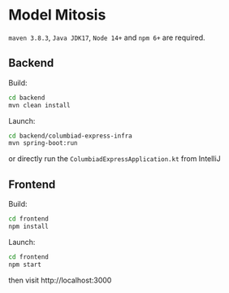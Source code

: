 # Model Mitosis

`maven 3.8.3`, `Java JDK17`, `Node 14+` and `npm 6+` are required.

## Backend

Build:
```bash
cd backend
mvn clean install
```

Launch:
```bash
cd backend/columbiad-express-infra
mvn spring-boot:run
```
or directly run the `ColumbiadExpressApplication.kt` from IntelliJ

## Frontend

Build:
```bash
cd frontend
npm install
```

Launch:
```bash
cd frontend
npm start
```

then visit http://localhost:3000
